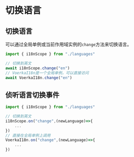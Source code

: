 # 切换语言

## 切换语言

可以通过全局单例或当前作用域实例的`change`方法来切换语言。

```javascript
import { i18nScope } from "./languages"

// 切换到英文
await i18nScope.change("en")
// VoerkaI18n是一个全局单例，可以直接访问
await VoerkaI18n.change("en")
```

## 侦听语言切换事件

```javascript
import { i18nScope } from "./languages"

// 切换到英文
i18nScope.on("change",(newLanguage)=>{
    ...
})
// 直接在全局单例上调用
VoerkaI18n.on("change",(newLanguage)=>{
    ...
})
```